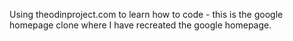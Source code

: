 Using theodinproject.com to learn how to code - this is the google homepage clone where I have recreated the google homepage.
